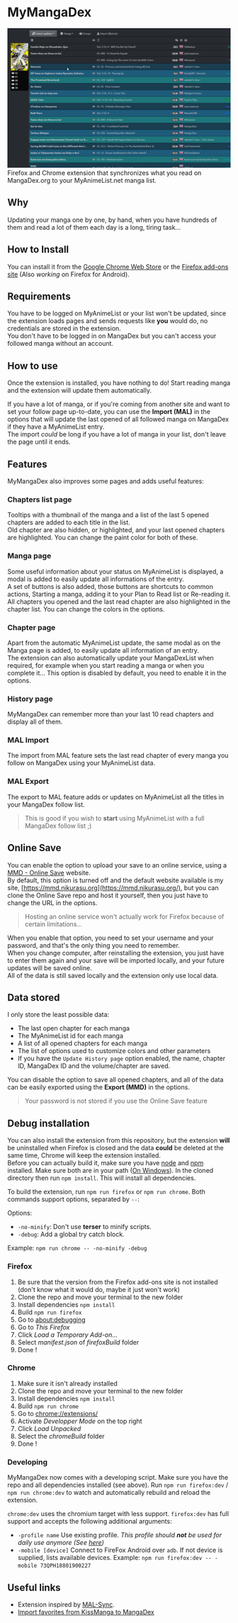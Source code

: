 # MyMangaDex

![Follow page Screenshot](screenshots/follow.png)  
Firefox and Chrome extension that synchronizes what you read on MangaDex.org to your MyAnimeList.net manga list.

## Why

Updating your manga one by one, by hand, when you have hundreds of them and read a lot of them each day is a long, tiring task...

## How to Install

You can install it from the [Google Chrome Web Store](https://chrome.google.com/webstore/detail/mymangadex/ihejddjcdmdppiimegmknbcaiebklajl) or the [Firefox add-ons site](https://addons.mozilla.org/en/firefox/addon/mymangadex/) (Also *working* on Firefox for Android).  

## Requirements

You have to be logged on MyAnimeList or your list won't be updated, since the extension loads pages and sends requests like **you** would do, no credentials are stored in the extension.  
You don't have to be logged in on MangaDex but you can't access your followed manga without an account.

## How to use

Once the extension is installed, you have nothing to do!
Start reading manga and the extension will update them automatically.

If you have a lot of manga, or if you're coming from another site and want to set your follow page up-to-date, you can use the **Import (MAL)** in the options that will update the last opened of all followed manga on MangaDex if they have a MyAnimeList entry.  
The import *could* be long if you have a lot of manga in your list, don't leave the page until it ends.

## Features

MyMangaDex also improves some pages and adds useful features:

### Chapters list page

Tooltips with a thumbnail of the manga and a list of the last 5 opened chapters are added to each title in the list.  
Old chapter are also hidden, or highlighted, and your last opened chapters are highlighted. You can change the paint color for both of these.

### Manga page

Some useful information about your status on MyAnimeList is displayed, a modal is added to easily update all informations of the entry.  
A set of buttons is also added, those buttons are shortcuts to common actions, Starting a manga, adding it to your Plan to Read list or Re-reading it.  
All chapters you opened and the last read chapter are also highlighted in the chapter list. You can change the colors in the options.

### Chapter page

Apart from the automatic MyAnimeList update, the same modal as on the Manga page is added, to easily update all information of an entry.  
The extension can also automatically update your MangaDexList when required, for example when you start reading a manga or when you complete it... This option is disabled by default, you need to enable it in the options.

### History page

MyMangaDex can remember more than your last 10 read chapters and display all of them.

### MAL Import

The import from MAL feature sets the last read chapter of every manga you follow on MangaDex using your MyAnimeList data.

### MAL Export

The export to MAL feature adds or updates on MyAnimeList all the titles in your MangaDex follow list.

> This is good if you wish to **start** using MyAnimeList with a full MangaDex follow list ;)

## Online Save

You can enable the option to upload your save to an online service, using a [MMD - Online Save](https://github.com/Glagan/MyMangaDex-OnlineSave) website.  
By default, this option is turned off and the default website available is my site, [https://mmd.nikurasu.org](https://mmd.nikurasu.org/), but you can clone the Online Save repo and host it yourself, then you just have to change the URL in the options.  

> Hosting an online service won't actually work for Firefox because of certain limitations...

When you enable that option, you need to set your username and your password, and that's the only thing you need to remember.  
When you change computer, after reinstalling the extension, you just have to enter them again and your save will be imported locally, and your future updates will be saved online.  
All of the data is still saved locally and the extension only use local data.

## Data stored

I only store the least possible data:

* The last open chapter for each manga
* The MyAnimeList id for each manga
* A list of all opened chapters for each manga
* The list of options used to customize colors and other parameters
* If you have the ``Update History page`` option enabled, the name, chapter ID, MangaDex ID and the volume/chapter are saved.

You can disable the option to save all opened chapters, and all of the data can be easily exported using the **Export (MMD)** in the options.

> Your password is not stored if you use the Online Save feature

## Debug installation

You can also install the extension from this repository, but the extension **will** be uninstalled when Firefox is closed and the data **could** be deleted at the same time, Chrome will keep the extension installed.  
Before you can actually build it, make sure you have [node](https://nodejs.org) and [npm](https://www.npmjs.com) installed. Make sure both are in your path ([On Windows](https://stackoverflow.com/a/27864253)). In the cloned directory then run ``npm install``. This will install all dependencies.

To build the extension, run ``npm run firefox`` or ``npm run chrome``. Both commands support options, separated by ``--``:

Options:

* ``-no-minify``: Don't use **terser** to minify scripts.
* ``-debug``: Add a global try catch block.

Example: ``npm run chrome -- -no-minify -debug``

### Firefox

1. Be sure that the version from the Firefox add-ons site is not installed (don't know what it would do, maybe it just won't work)
2. Clone the repo and move your terminal to the new folder
3. Install dependencies ``npm install``
4. Build ``npm run firefox``
5. Go to [about:debugging](about:debugging)
6. Go to *This Firefox*
7. Click *Load a Temporary Add-on...*
8. Select *manifest.json* of *firefoxBuild* folder
9. Done !

### Chrome

1. Make sure it isn't already installed
2. Clone the repo and move your terminal to the new folder
3. Install dependencies ``npm install``
4. Build ``npm run chrome``
5. Go to [chrome://extensions/](chrome://extensions/)
6. Activate *Developper Mode* on the top right
7. Click *Load Unpacked*
8. Select the *chromeBuild* folder
9. Done !

### Developing

MyMangaDex now comes with a developing script.
Make sure you have the repo and all dependencies installed (see above).
Run ``npm run firefox:dev`` / ``npm run chrome:dev`` to watch and automatically rebuild and reload the extension.

`chrome:dev` uses the chromium target with less support.
`firefox:dev` has full support and accepts the following additional arguments:
- `-profile name` Use existing profile. *This profile should **not** be used for daily use anymore (See [here](https://extensionworkshop.com/documentation/develop/web-ext-command-reference/#web-ext_run))*
- `-mobile [device]` Connect to FireFox Android over `adb`. If not device is supplied, lists available devices.
Example: ``npm run firefox:dev -- -mobile 73QPH18801900227``

## Useful links

* Extension inspired by [MAL-Sync](https://github.com/lolamtisch/MALSync).
* [Import favorites from KissManga to MangaDex](https://old.reddit.com/r/manga/comments/8qebu4/import_kissmanga_bookmarks_to_mangadex/)
